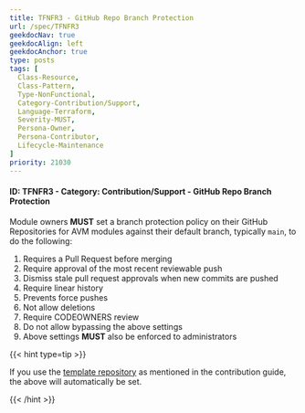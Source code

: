 ```yaml
---
title: TFNFR3 - GitHub Repo Branch Protection
url: /spec/TFNFR3
geekdocNav: true
geekdocAlign: left
geekdocAnchor: true
type: posts
tags: [
  Class-Resource,
  Class-Pattern,
  Type-NonFunctional,
  Category-Contribution/Support,
  Language-Terraform,
  Severity-MUST,
  Persona-Owner,
  Persona-Contributor,
  Lifecycle-Maintenance
]
priority: 21030
---
```


#### ID: TFNFR3 - Category: Contribution/Support - GitHub Repo Branch Protection

Module owners **MUST** set a branch protection policy on their GitHub Repositories for AVM modules against their default branch, typically `main`, to do the following:

1. Requires a Pull Request before merging
2. Require approval of the most recent reviewable push
3. Dismiss stale pull request approvals when new commits are pushed
4. Require linear history
5. Prevents force pushes
6. Not allow deletions
7. Require CODEOWNERS review
8. Do not allow bypassing the above settings
9. Above settings **MUST** also be enforced to administrators

{{< hint type=tip >}}

If you use the [template repository](/Azure-Verified-Modules/contributing/terraform/#template-repository) as mentioned in the contribution guide, the above will automatically be set.

{{< /hint >}}
